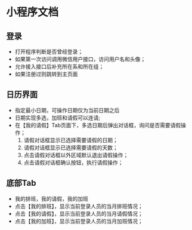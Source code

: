 # 小程序文档

## 登录

- 打开程序判断是否曾经登录；
- 如果第一次访问调用微信用户接口，访问用户名和头像；
- 允许接入接口后补充所在系和所在组；
- 如果注册过则跳转到主页面

## 日历界面

- 指定最小日期，可操作日期仅为当前日期之后
- 日期实现多选，加班和请假可以连请;
- 在【我的请假】Tab页面下，多选日期后弹出对话框，询问是否需要请假操作；
  1. 请假对话框显示已选择需要请假的日期；
  2. 请假对话框显示已选择需要请假的天数；
  3. 点击请假对话框以外区域默认退出请假操作；
  4. 点击请假对话框确认按钮，执行请假操作；

## 底部Tab

- 我的排班，我的请假，我的加班
- 点击【我的排班】，显示当前登录人员的当月排班情况；
- 点击【我的请假】，显示当前登录人员的当月请假情况；
- 点击【我的加班】，显示当前登录人员的当月加班情况；
